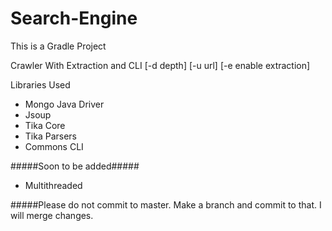 # Search-Engine 

This is a Gradle Project

Crawler With Extraction and CLI
[-d depth] [-u url] [-e enable extraction]

Libraries Used
+ Mongo Java Driver
+ Jsoup
+ Tika Core
+ Tika Parsers 
+ Commons CLI 

#####Soon to be added#####
+ Multithreaded

#####Please do not commit to master. Make a branch and commit to that. I will merge changes. 
